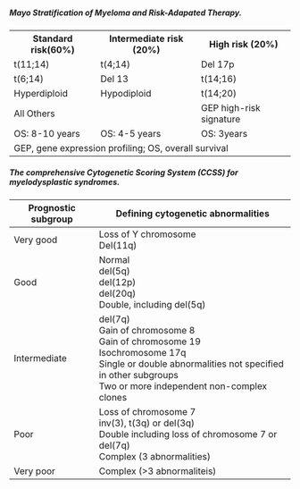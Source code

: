 ##### Mayo Stratification of Myeloma and Risk-Adapated Therapy.

<table>
  <tr>
    <th> Standard risk(60%) </th>
    <th> Intermediate risk (20%) </th>
    <th> High risk (20%) </th>
  </tr>
  <tr>
    <td>t(11;14)</td>
    <td>t(4;14)</td>
    <td>Del 17p</td>
  </tr>
  <tr>
    <td> t(6;14) </td>
    <td> Del 13 </td>
    <td> t(14;16) </td>
  </tr>
  <tr>
    <td> Hyperdiploid </td>
    <td> Hypodiploid </td>
    <td> t(14;20) </td>
  </tr>
  <tr>
    <td> All Others </td>
    <td></td>
    <td>GEP  high-risk signature </td>
  </tr>
  <tr>
    <td> OS:  8-10 years </td>
    <td> OS:  4-5 years </td>
    <td> OS:  3years </td>
  </tr>
  <tr>
    <td colspan="3"> GEP, gene expression profiling; OS, overall survival<br>  </td>
  </tr>
</table>

##### The comprehensive Cytogenetic Scoring System (CCSS) for myelodysplastic syndromes.

| Prognostic subgroup | Defining cytogenetic abnormalities  |
| ------------------- | ----------------------- |
| Very good           | Loss of Y chromosome <br/>Del(11q)     |
| Good                | Normal <br/>del(5q) <br/>del(12p) <br/>del(20q) <br/>Double, including del(5q)      |
| Intermediate        | del(7q)<br/> Gain of chromosome 8 <br/>Gain of chromosome 19<br/> Isochromosome 17q <br/>Single or double abnormalities not specified in other subgroups <br/> Two or more independent non-complex clones |
| Poor                | Loss of chromosome 7<br/> inv(3), t(3q) or del(3q) <br/>Double including loss of chromosome 7 or del(7q) <br/>Complex (3 abnormalities)  |
| Very poor           | Complex (>3 abnormaliteis)    |
